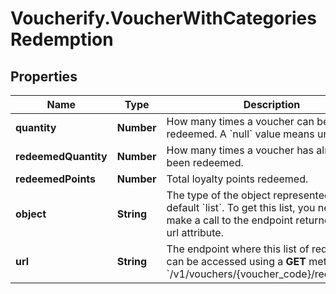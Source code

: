# Voucherify.VoucherWithCategoriesRedemption

## Properties

Name | Type | Description | Notes
------------ | ------------- | ------------- | -------------
**quantity** | **Number** | How many times a voucher can be redeemed. A &#x60;null&#x60; value means unlimited. | [optional] 
**redeemedQuantity** | **Number** | How many times a voucher has already been redeemed. | [optional] 
**redeemedPoints** | **Number** | Total loyalty points redeemed. | [optional] 
**object** | **String** | The type of the object represented is by default &#x60;list&#x60;. To get this list, you need to make a call to the endpoint returned in the url attribute. | [optional] [default to &#39;list&#39;]
**url** | **String** | The endpoint where this list of redemptions can be accessed using a **GET** method. &#x60;/v1/vouchers/{voucher_code}/redemptions&#x60; | [optional] 


